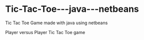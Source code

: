 # Tic-Tac-Toe---java---netbeans
Tic Tac Toe Game made with java using netbeans

Player versus Player Tic Tac Toe game

